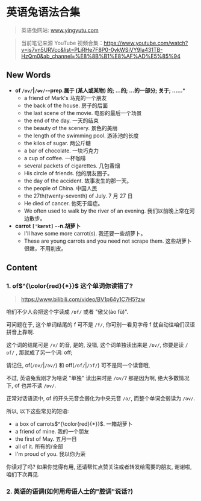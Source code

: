 # 英语兔语法合集

> 英语兔网站: www.yingyutu.com

> 当前笔记来源 YouTube 视频合集：https://www.youtube.com/watch?v=is7vn5URVcc&list=PLiRHe7F8P0-0ykWSiVY9Ia431TB-HzQm0&ab_channel=%E8%8B%B1%E8%AF%AD%E5%85%94




## New Words

- **of `/ɒv/`|`/əv/`--prep.属于 (某人或某物) 的; ...的; ...的一部分; 关于; ......***
    + a friend of Mark's 马克的一个朋友
    + the back of the house. 房子的后面
    + the last scene of the movie. 电影的最后一个场景
    + the end of the day. 一天的结束
    + the beauty of the scenery. 景色的美丽
    + the length of the swimming pool. 游泳池的长度
    + the kilos of sugar. 两公斤糖
    + a bar of chocolate. 一块巧克力
    + a cup of coffee. 一杯咖啡
    + several packets of cigarettes. 几包香烟
    + His circle of friends. 他的朋友圈子。
    + the day of the accident. 故事发生的那一天。
    + the people of China. 中国人民
    + the 27th(twenty-seventh) of July. 7 月 27 日
    + He died of cancer. 他死于癌症。
    + We often used to walk by the river of an evening.
      我们以前晚上常在河边散步。
- **carrot `['kærət]` --n.胡萝卜**
    + I'll have some more carrot(s). 我还要一些胡萝卜。
    + These are young carrots and you need not scrape them. 这些胡萝卜很嫩，不用削皮。


## Content

### 1. **of$^{\color{red}{*}}$** 这个单词你读错了?
> https://www.bilibili.com/video/BV1p64y1C7H5?zw

咱们不少人会把这个字读成 `/ɒf/` 或者 "傲父(ào fù)".

可问题在于, 这个单词结尾的 f 可不是 `/f/`, 你可别一看见字母 f 就自动往咱们汉语拼音上靠啊.

这个词的结尾可是 `/v/` 的音, 是的, 没错, 这个词单独读出来是 `/ɒv/`, 你要是读 `/ɒf/` , 那就成了另一个词: off;

请记住, of(`/ɒv/`|`/əv/`) 和 off(`/ɒf/`|`/ɔf/`) 可不是同一个读音哦,

不过, 英语兔我刚才为啥说 "单独" 读出来时是 `/ɒv/`? 那是因为啊, 绝大多数情况下, of 也并不读 `/ɒv/`.

正常对话语流中, of 的开头元音会弱化为中央元音 `/ə/`, 而整个单词会弱读为 `/əv/`.

所以, 以下这些常见的短语:
- a box of carrots$^{\color{red}{*}}$. 一箱胡萝卜
- a friend of mine. 我的一个朋友
- the first of May. 五月一日
- all of it. 所有的/全部
- I'm proud of you. 我以你为荣

你读对了吗? 如果你觉得有用, 还请帮忙点赞关注或者转发给需要的朋友, 谢谢啦, 咱们下次再见.










### 2. 英语的语调(如何用母语人士的"腔调"说话?)